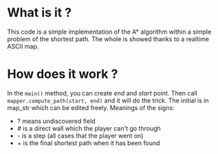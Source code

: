 # What is it ?
This code is a simple implementation of the A* algorithm within a simple problem of the shortest path. The whole is showed thanks to a realtime ASCII map.

# How does it work ?
In the `main()` method, you can create *end* and *start* point. Then call `mapper.compute_path(start, end)` and it will do the trick.
The initial is in map_str which can be edited freely.
Meanings of the signs:
* ? means undiscovered field
* \# is a direct wall which the player can't go through
* \- is a step (all cases that the player went on)
* \+ is the final shortest path when it has been found
